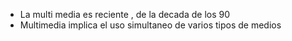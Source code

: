 - La multi media es reciente , de la decada de los 90 
- Multimedia implica el uso simultaneo de varios tipos de medios 

